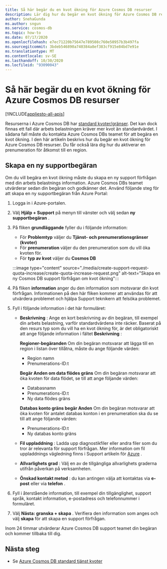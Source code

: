 ```yaml
---
title: Så här begär du en kvot ökning för Azure Cosmos DB resurser
description: Lär dig hur du begär en kvot ökning för Azure Cosmos DB resurser. Du får också lära dig hur du aktiverar en prenumeration för åtkomst till en region.
author: SnehaGunda
ms.author: sngun
ms.service: cosmos-db
ms.topic: how-to
ms.date: 07/17/2020
ms.openlocfilehash: e7ec71220b75647e789508c760e50957b3b497fa
ms.sourcegitcommit: 3bdeb546890a740384a8ef383cf915e84bd7e91e
ms.translationtype: MT
ms.contentlocale: sv-SE
ms.lasthandoff: 10/30/2020
ms.locfileid: "93090043"
---
```

# <a name="how-to-request-quota-increase-for-azure-cosmos-db-resources"></a>Så här begär du en kvot ökning för Azure Cosmos DB resurser
[!INCLUDE[appliesto-all-apis](includes/appliesto-all-apis.md)]

Resurserna i Azure Cosmos DB har [standard kvoter/gränser](concepts-limits.md). Det kan dock finnas ett fall där arbets belastningen kräver mer kvot än standardvärdet. I sådana fall måste du kontakta Azure Cosmos DBs teamet för att begära en kvot ökning. I den här artikeln beskrivs hur du begär en kvot ökning för Azure Cosmos DB resurser. Du får också lära dig hur du aktiverar en prenumeration för åtkomst till en region.

## <a name="create-a-new-support-request"></a>Skapa en ny supportbegäran

Om du vill begära en kvot ökning måste du skapa en ny support förfrågan med din arbets belastnings information. Azure Cosmos DBs teamet utvärderar sedan din begäran och godkänner det. Använd följande steg för att skapa en ny supportbegäran från Azure Portal:

1. Logga in i Azure-portalen.

1. Välj **Hjälp + Support** på menyn till vänster och välj sedan **ny supportbegäran** .

1. På fliken **grundläggande** fyller du i följande information:

   * För **Problemtyp** väljer du **Tjänst- och prenumerationsgränser (kvoter)**
   * För **prenumeration** väljer du den prenumeration som du vill öka kvoten för.
   * För **typ av kvot** väljer du **Cosmos DB**

   :::image type="content" source="./media/create-support-request-quota-increase/create-quota-increase-request.png" alt-text="Skapa en ny Cosmos DB support förfrågan om kvot ökning":::

1. På fliken **information** anger du den information som motsvarar din kvot förfrågan. Informationen på den här fliken kommer att användas för att utvärdera problemet och hjälpa Support teknikern att felsöka problemet.

1. Fyll i följande information i det här formuläret:

   * **Beskrivning** : Ange en kort beskrivning av din begäran, till exempel din arbets belastning, varför standardvärdena inte räcker. Baserat på den resurs typ som du vill ha en kvot ökning för, är det obligatoriskt att ange följande information i fältet **Beskrivning** :

     **Regioner-begäranden** Om din begäran motsvarar att lägga till en region i listan över tillåtna, måste du ange följande värden:

        * Region namn
        * Prenumerations-ID:t

     **Begär Anden om data flödes gräns** Om din begäran motsvarar att öka kvoten för data flödet, se till att ange följande värden:

        * Databasnamn
        * Prenumerations-ID:t
        * Ny data flödes gräns

     **Databas konto gräns begär Anden** Om din begäran motsvarar att öka kvoten för antalet databas konton i en prenumeration ska du se till att ange följande värden:

       * Prenumerations-ID:t
       * Ny databas konto gräns

   * **Fil uppladdning** : Ladda upp diagnostikfiler eller andra filer som du tror är relevanta för support förfrågan. Mer information om fil uppladdnings vägledning finns i Support artikeln för [Azure]( ../azure-portal/supportability/how-to-manage-azure-support-request.md#upload-files) .

   * **Allvarlighets grad** : Välj en av de tillgängliga allvarlighets graderna utifrån påverkan på verksamheten.

   * **Önskad kontakt metod** : du kan antingen välja att kontaktas via **e-post** eller via **telefon** .

1. Fyll i återstående information, till exempel din tillgänglighet, support språk, kontakt information, e-postadress och telefonnummer i formuläret.

1. Välj **Nästa: granska + skapa** . Verifiera den information som anges och välj **skapa** för att skapa en support förfrågan.

Inom 24 timmar utvärderar Azure Cosmos DB support teamet din begäran och kommer tillbaka till dig.

## <a name="next-steps"></a>Nästa steg

* Se [Azure Cosmos DB standard tjänst kvoter](concepts-limits.md)
